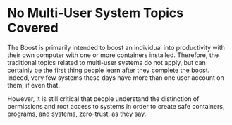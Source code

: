 # No Multi-User System Topics Covered

The Boost is primarily intended to boost an individual into productivity
with their own computer with one or more containers installed.
Therefore, the traditional topics related to multi-user systems do not
apply, but can certainly be the first thing people learn after they
complete the boost. Indeed, very few systems these days have more than
one user account on them, if even that.

However, it is still critical that people understand the distinction of
permissions and root access to systems in order to create safe
containers, programs, and systems, zero-trust, as they say.

